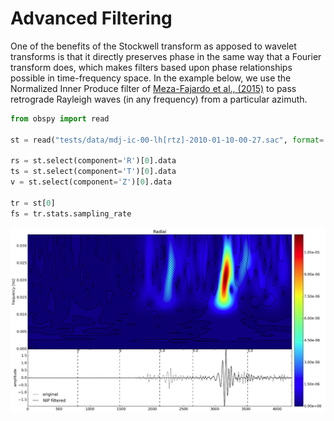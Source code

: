 # Advanced Filtering

One of the benefits of the Stockwell transform as apposed to wavelet transforms
is that it directly preserves phase in the same way that a Fourier transform
does, which makes filters based upon phase relationships possible in
time-frequency space.  In the example below, we use the Normalized Inner
Produce filter of [Meza-Fajardo et al., (2015)] to pass retrograde Rayleigh waves
(in any frequency) from a particular azimuth.


```python
from obspy import read

st = read("tests/data/mdj-ic-00-lh[rtz]-2010-01-10-00-27.sac", format='SAC')

rs = st.select(component='R')[0].data
ts = st.select(component='T')[0].data
v = st.select(component='Z')[0].data

tr = st[0]
fs = tr.stats.sampling_rate

```

![filtered retrograde radial](data/stransforms_scalar.png)


[Meza-Fajardo et al., (2015)]: http://www.bssaonline.org/content/105/1/210.abstract

